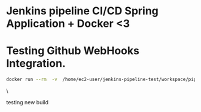 # Jenkins pipeline CI/CD Spring Application + Docker <3


# Testing Github WebHooks Integration. 


```sh
docker run --rm  -v  /home/ec2-user/jenkins-pipeline-test/workspace/pipeline-docker-maven/pipeline/java-app:/app -v /root/.m2/:/root/.m2/ -w /app maven:3-alpine 
```
<div style="display:none;">aabd17472ff308f0485c9b36b7538d812b5d9756</div>\

testing new build